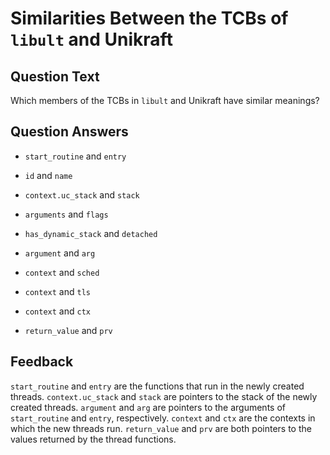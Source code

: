 # Similarities Between the TCBs of `libult` and Unikraft

## Question Text

Which members of the TCBs in `libult` and Unikraft have similar meanings?

## Question Answers

+ `start_routine` and `entry`

- `id` and `name`

+ `context.uc_stack` and `stack`

- `arguments` and `flags`

- `has_dynamic_stack` and `detached`

+ `argument` and `arg`

- `context` and `sched`

- `context` and `tls`

+ `context` and `ctx`

+ `return_value` and `prv`

## Feedback

`start_routine` and `entry` are the functions that run in the newly created threads.
`context.uc_stack` and `stack` are pointers to the stack of the newly created threads.
`argument` and `arg` are pointers to the arguments of `start_routine` and `entry`, respectively.
`context` and `ctx` are the contexts in which the new threads run.
`return_value` and `prv` are both pointers to the values returned by the thread functions.
